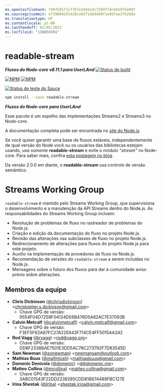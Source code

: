 ```yaml
---
ms.openlocfilehash: f48fb91f1cf767e1665a3cf209774cb5b975e08f
ms.sourcegitcommit: e739004291428ce83f14b9d49f1e9dfaa3762dde
ms.translationtype: HT
ms.contentlocale: pt-BR
ms.lasthandoff: 02/05/2022
ms.locfileid: "138050301"
---
```

# <a name="readable-stream"></a>readable-stream

***Fluxos do Node-core v8.11.1 para UserLAnd*** [![Status de build](https://travis-ci.org/nodejs/readable-stream.svg?branch=master)](https://travis-ci.org/nodejs/readable-stream)


[![NPM](https://nodei.co/npm/readable-stream.png?downloads=true&downloadRank=true)](https://nodei.co/npm/readable-stream/)
[![NPM](https://nodei.co/npm-dl/readable-stream.png?&months=6&height=3)](https://nodei.co/npm/readable-stream/)


[![Status de teste do Sauce](https://saucelabs.com/browser-matrix/readable-stream.svg)](https://saucelabs.com/u/readable-stream)

```bash
npm install --save readable-stream
```

***Fluxos do Node-core para UserLAnd***

Esse pacote é um espelho das implementações Streams2 e Streams3 no Node-core.

A documentação completa pode ser encontrada no [site do Node.js](https://nodejs.org/dist/v8.11.1/docs/api/stream.html).

Se você quiser garantir uma base de fluxos estáveis, independentemente de qual versão do Node você ou os usuários das bibliotecas estejam usando, use *somente* **readable-stream** e evite o módulo *"stream"* no Node-core. Para saber mais, confira [esta postagem no blog](http://r.va.gg/2014/06/why-i-dont-use-nodes-core-stream-module.html).

Da versão 2.0.0 em diante, o **readable-stream** usa controle de versão semântico.

# <a name="streams-working-group"></a>Streams Working Group

`readable-stream` é mantido pelo Streams Working Group, que supervisiona o desenvolvimento e a manutenção da API Streams dentro do Node.js. As responsabilidades do Streams Working Group incluem:

* Resolução de problemas de fluxo no rastreador de problemas do Node.js.
* Criação e edição da documentação do fluxo no projeto Node.js.
* Revisão das alterações nas subclasses de fluxo no projeto Node.js.
* Redirecionamento de alterações para fluxos do projeto Node.js para este projeto.
* Auxílio na implementação de provedores de fluxo no Node.js.
* Recomendação de versões do `readable-stream` a serem incluídas no Node.js.
* Mensagens sobre o futuro dos fluxos para dar à comunidade aviso prévio sobre alterações.

<a name="members"></a>
## <a name="team-members"></a>Membros da equipe

* **Chris Dickinson** ([@chrisdickinson](https://github.com/chrisdickinson)) &lt;christopher.s.dickinson@gmail.com&gt;
  - Chave GPG de versão: 9554F04D7259F04124DE6B476D5A82AC7E37093B
* **Calvin Metcalf** ([@calvinmetcalf](https://github.com/calvinmetcalf)) &lt;calvin.metcalf@gmail.com&gt;
  - Chave GPG de versão: F3EF5F62A87FC27A22E643F714CE4FF5015AA242
* **Rod Vagg** ([@rvagg](https://github.com/rvagg)) &lt;rod@vagg.org&gt;
  - Chave GPG de versão: DD8F2338BAE7501E3DD5AC78C273792F7D83545D
* **Sam Newman** ([@sonewman](https://github.com/sonewman)) &lt;newmansam@outlook.com&gt;
* **Mathias Buus** ([@mafintosh](https://github.com/mafintosh)) &lt;mathiasbuus@gmail.com&gt;
* **Domenic Denicola** ([@domenic](https://github.com/domenic)) &lt;d@domenic.me&gt;
* **Matteo Collina** ([@mcollina](https://github.com/mcollina)) &lt;matteo.collina@gmail.com&gt;
  - Chave GPG de versão: 3ABC01543F22DD2239285CDD818674489FBC127E
* **Irina Shestak** ([@lrlna](https://github.com/lrlna)) &lt;shestak.irina@gmail.com&gt;
